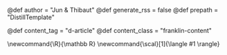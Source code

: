 @def author = "Jun & Thibaut"
@def generate_rss = false
@def prepath = "DistillTemplate"

@def content_tag = "d-article"
@def content_class = "franklin-content"

\newcommand{\R}{\mathbb R}
\newcommand{\scal}[1]{\langle #1 \rangle}